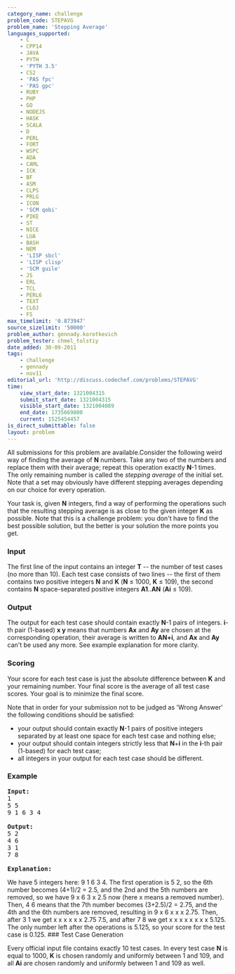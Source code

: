 ```yaml
---
category_name: challenge
problem_code: STEPAVG
problem_name: 'Stepping Average'
languages_supported:
    - C
    - CPP14
    - JAVA
    - PYTH
    - 'PYTH 3.5'
    - CS2
    - 'PAS fpc'
    - 'PAS gpc'
    - RUBY
    - PHP
    - GO
    - NODEJS
    - HASK
    - SCALA
    - D
    - PERL
    - FORT
    - WSPC
    - ADA
    - CAML
    - ICK
    - BF
    - ASM
    - CLPS
    - PRLG
    - ICON
    - 'SCM qobi'
    - PIKE
    - ST
    - NICE
    - LUA
    - BASH
    - NEM
    - 'LISP sbcl'
    - 'LISP clisp'
    - 'SCM guile'
    - JS
    - ERL
    - TCL
    - PERL6
    - TEXT
    - CLOJ
    - FS
max_timelimit: '0.873947'
source_sizelimit: '50000'
problem_author: gennady.korotkevich
problem_tester: chmel_tolstiy
date_added: 30-09-2011
tags:
    - challenge
    - gennady
    - nov11
editorial_url: 'http://discuss.codechef.com/problems/STEPAVG'
time:
    view_start_date: 1321004315
    submit_start_date: 1321004315
    visible_start_date: 1321004089
    end_date: 1735669800
    current: 1525454457
is_direct_submittable: false
layout: problem
---
```

All submissions for this problem are available.Consider the following weird way of finding the average of **N** numbers. Take any two of the numbers and replace them with their average; repeat this operation exactly **N**-1 times. The only remaining number is called the _stepping average_ of the initial set. Note that a set may obviously have different stepping averages depending on our choice for every operation. 

Your task is, given **N** integers, find a way of performing the operations such that the resulting stepping average is as close to the given integer **K** as possible. Note that this is a challenge problem: you don't have to find the best possible solution, but the better is your solution the more points you get.

### Input

The first line of the input contains an integer **T** -- the number of test cases (no more than 10). Each test case consists of two lines -- the first of them contains two positive integers **N** and **K** (**N** ≤ 1000, **K** ≤ 109), the second contains **N** space-separated positive integers **A1**..**AN** (**Ai** ≤ 109).

### Output

The output for each test case should contain exactly **N**-1 pairs of integers. **i**-th pair (1-based) **x y** means that numbers **Ax** and **Ay** are chosen at the corresponding operation, their average is written to **AN+i**, and **Ax** and **Ay** can't be used any more. See example explanation for more clarity.

### Scoring

Your score for each test case is just the absolute difference between **K** and your remaining number. Your final score is the average of all test case scores. Your goal is to minimize the final score.

Note that in order for your submission not to be judged as 'Wrong Answer' the following conditions should be satisfied:

- your output should contain exactly **N**-1 pairs of positive integers separated by at least one space for each test case and nothing else;
- your output should contain integers strictly less that **N**+**i** in the **i**-th pair (1-based) for each test case;
- all integers in your output for each test case should be different.

### Example

<pre>
<b>Input:</b>
1
5 5
9 1 6 3 4

<b>Output:</b>
5 2
4 6
3 1
7 8

<b>Explanation:</b>
</pre>We have 5 integers here: 9 1 6 3 4. The first operation is 5 2, so the 6th number becomes (4+1)/2 = 2.5, and the 2nd and the 5th numbers are removed, so we have 9 x 6 3 x 2.5 now (here x means a removed number). Then, 4 6 means that the 7th number becomes (3+2.5)/2 = 2.75, and the 4th and the 6th numbers are removed, resulting in 9 x 6 x x x 2.75. Then, after 3 1 we get x x x x x x 2.75 7.5, and after 7 8 we get x x x x x x x x 5.125. The only number left after the operations is 5.125, so your score for the test case is 0.125. ### Test Case Generation

Every official input file contains exactly 10 test cases. In every test case **N** is equal to 1000, **K** is chosen randomly and uniformly between 1 and 109, and all **Ai** are chosen randomly and uniformly between 1 and 109 as well.
